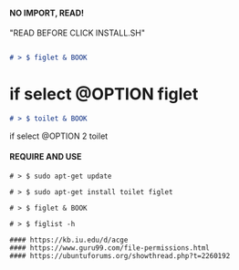 #### NO IMPORT, READ!

 "READ BEFORE CLICK INSTALL.SH"

```markdown

# > $ figlet & BOOK

```

# if select @OPTION figlet

```markdown
# > $ toilet & BOOK
```

 if select @OPTION 2 toilet

#### REQUIRE AND USE 

```
# > $ sudo apt-get update
```

```
# > $ sudo apt-get install toilet figlet
```

```
# > $ figlet & BOOK
```

```
# > $ figlist -h 
```
```
#### https://kb.iu.edu/d/acge
#### https://www.guru99.com/file-permissions.html
#### https://ubuntuforums.org/showthread.php?t=2260192
```
